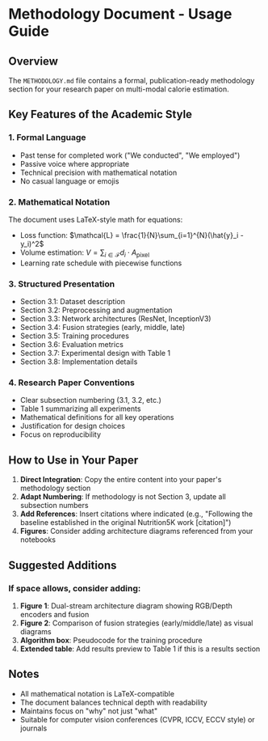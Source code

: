 # Methodology Document - Usage Guide

## Overview
The `METHODOLOGY.md` file contains a formal, publication-ready methodology section for your research paper on multi-modal calorie estimation.

## Key Features of the Academic Style

### 1. **Formal Language**
- Past tense for completed work ("We conducted", "We employed")
- Passive voice where appropriate
- Technical precision with mathematical notation
- No casual language or emojis

### 2. **Mathematical Notation**
The document uses LaTeX-style math for equations:
- Loss function: $\mathcal{L} = \frac{1}{N}\sum_{i=1}^{N}(\hat{y}_i - y_i)^2$
- Volume estimation: $V = \sum_{i \in \mathcal{F}} d_i \cdot A_{\text{pixel}}$
- Learning rate schedule with piecewise functions

### 3. **Structured Presentation**
- Section 3.1: Dataset description
- Section 3.2: Preprocessing and augmentation
- Section 3.3: Network architectures (ResNet, InceptionV3)
- Section 3.4: Fusion strategies (early, middle, late)
- Section 3.5: Training procedures
- Section 3.6: Evaluation metrics
- Section 3.7: Experimental design with Table 1
- Section 3.8: Implementation details

### 4. **Research Paper Conventions**
- Clear subsection numbering (3.1, 3.2, etc.)
- Table 1 summarizing all experiments
- Mathematical definitions for all key operations
- Justification for design choices
- Focus on reproducibility

## How to Use in Your Paper

1. **Direct Integration**: Copy the entire content into your paper's methodology section
2. **Adapt Numbering**: If methodology is not Section 3, update all subsection numbers
3. **Add References**: Insert citations where indicated (e.g., "Following the baseline established in the original Nutrition5K work [citation]")
4. **Figures**: Consider adding architecture diagrams referenced from your notebooks

## Suggested Additions

### If space allows, consider adding:
1. **Figure 1**: Dual-stream architecture diagram showing RGB/Depth encoders and fusion
2. **Figure 2**: Comparison of fusion strategies (early/middle/late) as visual diagrams
3. **Algorithm box**: Pseudocode for the training procedure
4. **Extended table**: Add results preview to Table 1 if this is a results section

## Notes
- All mathematical notation is LaTeX-compatible
- The document balances technical depth with readability
- Maintains focus on "why" not just "what"
- Suitable for computer vision conferences (CVPR, ICCV, ECCV style) or journals

